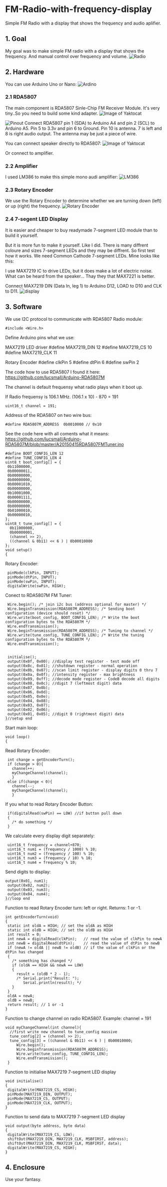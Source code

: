 # FM-Radio-with-frequency-display
Simple FM Radio with a display that shows the frequency and audio aplifier.

## 1. Goal
My goal was to make simple FM radio with a display that shows the frequency. And manual control over frequency and volume.
![Radio](https://github.com/taunoe/FM-Radio-with-frequency-display/blob/master/images/IMG_5461.JPG)

## 2. Hardware
You can use Arduino Uno or Nano:
![Ardino](https://github.com/taunoe/FM-Radio-with-frequency-display/blob/master/images/Ekraanipilt%202018-08-25%2020-30-15.png)

### 2.1 RDA5807
The main component is RDA5807 Sinle-Chip FM Receiver Module. It's very tiny..So you need to build some kind adapter.
![Image of Yaktocat](https://github.com/taunoe/FM-Radio-with-frequency-display/blob/master/images/Ekraanipilt%202018-08-25%2020-06-38.png)

![Pinout](https://github.com/taunoe/FM-Radio-with-frequency-display/blob/master/images/FM-Stereo-Radio-RDA5807M-Module-roboromania-Pinout.png)
Connect RDA5807 pin 1 (SDA) to Arduino A4 and pin 2 (SCL) to Arduino A5. Pin 5 to 3.3v and pin 6 to Ground. Pin 10 is antenna. 7 is left and 8 is right audio output. The antenna may be just a piece of wire.

You can connect speaker directly to RDA5807:
![Image of Yaktocat](https://github.com/taunoe/FM-Radio-with-frequency-display/blob/master/images/Ekraanipilt%202018-08-25%2020-19-46.png)

Or connect to amplifier.

### 2.2 Amplifier
I used LM386 to make this simple mono audi amplifier:
![LM386](https://github.com/taunoe/FM-Radio-with-frequency-display/blob/master/images/Ekraanipilt%202018-08-25%2020-23-24.png)

### 2.3 Rotary Encoder
We use the Rotary Encoder to determine whether we are turning down (left) or up (right) the frequency.
![Rotary Encoder](https://github.com/taunoe/FM-Radio-with-frequency-display/blob/master/images/Ekraanipilt%202018-08-25%2020-33-14.png)

### 2.4 7-segent LED Display
It is easier and cheaper to buy readymade 7-segment LED module than to build it yourself.


But it is more fun to make it yourself. Like I did. There is many diffrent coloure and sizes 7-segment LEDs and they may be diffrent. So first test how it works. We need Common Cathode 7-segment LEDs. Mine looks like this:

I use MAX7219 IC to drive LEDs, but it does make a lot of electric noise. What can be heard from the speaker... Thay they that MAX7221 is better.

Connect MAX7219 DIN (Data In, leg 1) to Arduino D12, LOAD to D10 and CLK to D11.
![display](https://github.com/taunoe/FM-Radio-with-frequency-display/blob/master/images/Ekraanipilt%202018-08-25%2020-37-34.png)

## 3. Software
We use I2C protocol to communicate with RDA5807 Radio module:

    #include <Wire.h>    
Define Arduino pins what we use:

MAX7219 LED driver 
    #define MAX7219_DIN 12
    #define MAX7219_CS  10
    #define MAX7219_CLK 11
    
Rotary Encoder
    #define clkPin 5 
    #define dtPin  6 
    #define swPin  2 
    
The code how to use RDA5807 I found it here: https://github.com/lucsmall/Arduino-RDA5807M

The channel is default frequensy what radio plays when it boot up.

If Radio frequensy is 106.1 MHz. (106.1 x 10) - 870 = 191

    uint16_t channel = 191;
    
Address of the RDA5807 on two wire bus:

    #define RDA5807M_ADDRESS  0b0010000 // 0x10
    
See the code here with all coments what it means: https://github.com/lucsmall/Arduino-RDA5807M/blob/master/A20150415RDA5807FMTuner.ino

    #define BOOT_CONFIG_LEN 12
    #define TUNE_CONFIG_LEN 4
    uint8_t boot_config[] = {
     0b11000000,
     0b00000011,
     0b00000000, 
     0b00000000,
     0b00001010, 
     0b00000000, 
     0b10001000,  
     0b00001111, 
     0b00000000, 
     0b00000000, 
     0b01000010, 
     0b00000010,   
    };
    uint8_t tune_config[] = {
      0b11000000,  
      0b00000001, 
      (channel >> 2),  
      ((channel & 0b11) << 6 ) | 0b00010000
    };
    void setup()
    {
    
Rotary Encoder:

     pinMode(clkPin, INPUT);
     pinMode(dtPin, INPUT);
     pinMode(swPin, INPUT); 
     digitalWrite(swPin, HIGH);
     
Conect to RDA5807M FM Tuner:
 
     Wire.begin(); /* join i2c bus (address optional for master) */
     Wire.beginTransmission(RDA5807M_ADDRESS); /* Sending boot configuration (device should reset) */
     Wire.write(boot_config, BOOT_CONFIG_LEN); /* Write the boot configuration bytes to the RDA5807M */
     Wire.endTransmission();
     Wire.beginTransmission(RDA5807M_ADDRESS); /* Tuning to channel */
     Wire.write(tune_config, TUNE_CONFIG_LEN); /* Write the tuning configuration bytes to the RDA5807M */
     Wire.endTransmission(); 
     

     initialise();
     output(0x0f, 0x00); //display test register - test mode off
     output(0x0c, 0x01); //shutdown register - normal operation
     output(0x0b, 0x07); //scan limit register - display digits 0 thru 7
     output(0x0a, 0x0f); //intensity register - max brightness
     output(0x09, 0xff); //decode mode register - CodeB decode all digits
     output(0x08, 0x0c); //digit 7 (leftmost digit) data
     output(0x07, 0x0b);
     output(0x06, 0x0d);
     output(0x05, 0x0e);
     output(0x04, 0x08);
     output(0x03, 0x07);
     output(0x02, 0x06);
     output(0x01, 0x05); //digit 0 (rightmost digit) data
    }//setup end
    
Start main loop:

    void loop()
    {
    
Read Rotary Encoder:

     int change = getEncoderTurn();
     if (change > 0){
       channel++;
       myChangeChannel(channel);
       }
     else if(change < 0){
       channel--;
       myChangeChannel(channel);
       }
       
If you what to read Rotary Encoder Button:

     if(digitalRead(swPin) == LOW) //if button pull down
     {
       /* do something */
     }
     
We calculate every display digit separately:

     uint16_t frequency = channel+870;
     uint16_t num1 = (frequency / 1000) % 10;
     uint16_t num2 = (frequency / 100) % 10;
     uint16_t num3 = (frequency / 10) % 10;
     uint16_t num4 = frequency % 10;
     
Send digits to display:

    output(0x01, num1);
     output(0x02, num2);
     output(0x03, num3);
     output(0x04, num4);
    }//loop end
    
Function to read Rotary Encoder turn: left or right. Returns: 1 or -1.

    int getEncoderTurn(void)
    {
     static int oldA = HIGH; // set the oldA as HIGH
     static int oldB = HIGH; // set the oldB as HIGH
     int result = 0;
     int newA = digitalRead(clkPin);   // read the value of clkPin to newA
     int newB = digitalRead(dtPin);    // read the value of dtPin to newB
     if (newA != oldA || newB != oldB) // if the value of clkPin or the dtPin has changed
     {
       /* something has changed */
       if (oldA == HIGH && newA == LOW)
       {
         result = (oldB * 2 - 1);
         /* Serial.print("Result: ");
            Serial.println(result); */
       }
     }
     oldA = newA;
     oldB = newB;
     return result; // 1 or -1
    }
    
Function to change channel on radio RDA5807. Example: channel = 191

    void myChangeChannel(int channel){ 
      //first write new channel to tune_config massive
      tune_config[2] = (channel >> 2); 
      tune_config[3] = ((channel & 0b11) << 6 ) | 0b00010000;
         Wire.begin();
         Wire.beginTransmission(RDA5807M_ADDRESS);
         Wire.write(tune_config, TUNE_CONFIG_LEN);
         Wire.endTransmission();
     }
     
Function to initialise MAX7219 7-segment LED display

    void initialise()
    {
     digitalWrite(MAX7219_CS, HIGH);
     pinMode(MAX7219_DIN, OUTPUT);
     pinMode(MAX7219_CS, OUTPUT);
     pinMode(MAX7219_CLK, OUTPUT);
    }
    
Function to send data to MAX7219 7-segment LED display

    void output(byte address, byte data)
    {
     digitalWrite(MAX7219_CS, LOW);
     shiftOut(MAX7219_DIN, MAX7219_CLK, MSBFIRST, address);
     shiftOut(MAX7219_DIN, MAX7219_CLK, MSBFIRST, data);
     digitalWrite(MAX7219_CS, HIGH);
    }

## 4. Enclosure
Use your fantasy.

